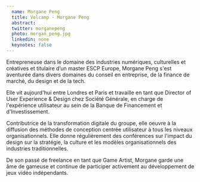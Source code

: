 ```yaml
---
  name: Morgane Peng
  title: Volcamp - Morgane Peng
  abstract: 
  twitter: morganepeng
  photo: morgan_peng.jpg
  linkedin: none
  keynotes: false
---
```

Entrepreneuse dans le domaine des industries numériques, culturelles et créatives et titulaire d’un master ESCP Europe, Morgane Peng s'est aventurée dans divers domaines du conseil en entreprise, de la finance de marché, du design et de la tech. 

Elle vit aujourd'hui entre Londres et Paris et travaille en tant que Director of User Experience & Design chez Société Générale, en charge de l'expérience utilisateur au sein de la Banque de Financement et d'Investissement. 

Contributrice de la transformation digitale du groupe, elle oeuvre à la diffusion des méthodes de conception centrée utilisateur à tous les niveaux organisationnels. Elle donne régulièrement des conférences sur l'impact du design sur la stratégie, la culture et les modèles organisationnels des industries traditionnelles. 

De son passé de freelance en tant que Game Artist, Morgane garde une âme de gameuse et continue de participer activement au développement de jeux vidéo indépendants.